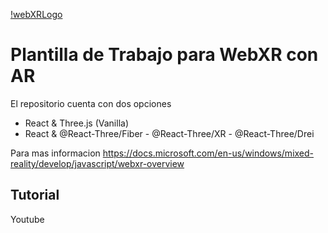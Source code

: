 [!webXRLogo](/images/cover.svg)
# Plantilla de Trabajo para WebXR con AR
El repositorio cuenta con dos opciones

 - React & Three.js (Vanilla)
 - React & @React-Three/Fiber - @React-Three/XR - @React-Three/Drei
  
 Para mas informacion 
 https://docs.microsoft.com/en-us/windows/mixed-reality/develop/javascript/webxr-overview

## Tutorial
Youtube



